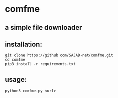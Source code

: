 # comfme

## a simple file downloader

## installation:
    git clone https://github.com/SAJAD-net/comfme.git
    cd comfme
    pip3 install -r requirements.txt

## usage:
    python3 comfme.py <url>
